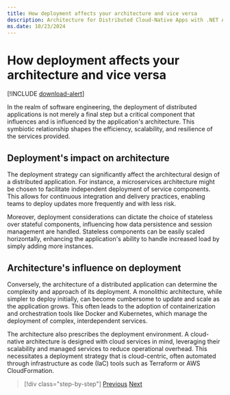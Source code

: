 ```yaml
---
title: How deployment affects your architecture and vice versa
description: Architecture for Distributed Cloud-Native Apps with .NET Aspire & Containers | How deployment affects your architecture and vice versa
ms.date: 10/23/2024
---
```


# How deployment affects your architecture and vice versa

[!INCLUDE [download-alert](../includes/download-alert.md)]

In the realm of software engineering, the deployment of distributed applications is not merely a final step but a critical component that influences and is influenced by the application's architecture. This symbiotic relationship shapes the efficiency, scalability, and resilience of the services provided.

## Deployment's impact on architecture

The deployment strategy can significantly affect the architectural design of a distributed application. For instance, a microservices architecture might be chosen to facilitate independent deployment of service components. This allows for continuous integration and delivery practices, enabling teams to deploy updates more frequently and with less risk.

Moreover, deployment considerations can dictate the choice of stateless over stateful components, influencing how data persistence and session management are handled. Stateless components can be easily scaled horizontally, enhancing the application's ability to handle increased load by simply adding more instances.

## Architecture's influence on deployment

Conversely, the architecture of a distributed application can determine the complexity and approach of its deployment. A monolithic architecture, while simpler to deploy initially, can become cumbersome to update and scale as the application grows. This often leads to the adoption of containerization and orchestration tools like Docker and Kubernetes, which manage the deployment of complex, interdependent services.

The architecture also prescribes the deployment environment. A cloud-native architecture is designed with cloud services in mind, leveraging their scalability and managed services to reduce operational overhead. This necessitates a deployment strategy that is cloud-centric, often automated through infrastructure as code (IaC) tools such as Terraform or AWS CloudFormation.

>[!div class="step-by-step"]
>[Previous](../api-gateways/gateway-patterns.md)
>[Next](development-vs-production.md)
